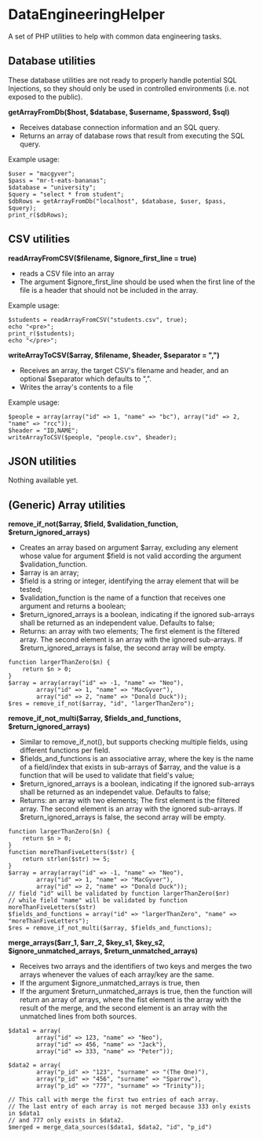 # DataEngineeringHelper

A set of PHP utilities to help with common data engineering tasks.

## Database utilities

These database utilities are not ready to properly handle potential SQL Injections, so they should only be used in controlled environments (i.e. not exposed to the 
public).

**getArrayFromDb($host, $database, $username, $password, $sql)**
- Receives database connection information and an SQL query.
- Returns an array of database rows that result from executing the SQL query.

Example usage:
```
$user = "macgyver";
$pass = "mr-t-eats-bananas";
$database = "university";
$query = "select * from student";
$dbRows = getArrayFromDb("localhost", $database, $user, $pass, $query);
print_r($dbRows);
```

## CSV utilities

**readArrayFromCSV($filename, $ignore_first_line = true)**
- reads a CSV file into an array
- The argument $ignore_first_line should be used when the first line of the file is a header that should not be included in the array.

Example usage:
```
$students = readArrayFromCSV("students.csv", true);
echo "<pre>";
print_r($students);
echo "</pre>";
```

**writeArrayToCSV($array, $filename, $header, $separator = ",")**
- Receives an array, the target CSV's filename and header, and an optional $separator which defaults to ",".
- Writes the array's contents to a file

Example usage:
```
$people = array(array("id" => 1, "name" => "bc"), array("id" => 2, "name" => "rcc"));
$header = "ID,NAME";
writeArrayToCSV($people, "people.csv", $header);
```

## JSON utilities
Nothing available yet.

## (Generic) Array utilities
**remove_if_not($array, $field, $validation_function, $return_ignored_arrays)**
- Creates an array based on argument $array, excluding any element whose value for argument $field is not valid according the argument $validation_function.
- $array is an array;
- $field is a string or integer, identifying the array element that will be tested;
- $validation_function is the name of a function that receives one argument and returns a boolean;
- $return_ignored_arrays is a boolean, indicating if the ignored sub-arrays shall be returned as an independent value. Defaults to false;
- Returns: an array with two elements; The first element is the filtered array. The second element is an array with the ignored sub-arrays. If $return_ignored_arrays
is false, the second array will be empty.

```Example usage:
function largerThanZero($n) {
	return $n > 0;
}
$array = array(array("id" => -1, "name" => "Neo"), 
		array("id" => 1, "name" => "MacGyver"), 
		array("id" => 2, "name" => "Donald Duck"));
$res = remove_if_not($array, "id", "largerThanZero");
```

**remove_if_not_multi($array, $fields_and_functions, $return_ignored_arrays)**
- Similar to remove_if_not(), but supports checking multiple fields, using different functions per field.
- $fields_and_functions is an associative array, where the key is the name of a field/index that exists in sub-arrays of $array, and the value is a function that
will be used to validate that field's value;
- $return_ignored_arrays is a boolean, indicating if the ignored sub-arrays shall be returned as an independet value. Defaults to false;
- Returns: an array with two elements; The first element is the filtered array. The second element is an array with the ignored sub-arrays. If $return_ignored_arrays
is false, the second array will be empty.

```Example usage:
function largerThanZero($n) {
	return $n > 0;
}
function moreThanFiveLetters($str) {
	return strlen($str) >= 5;
}
$array = array(array("id" => -1, "name" => "Neo"), 
		array("id" => 1, "name" => "MacGyver"), 
		array("id" => 2, "name" => "Donald Duck"));
// field "id" will be validated by function largerThanZero($nr)
// while field "name" will be validated by function moreThanFiveLetters($str)
$fields_and_functions = array("id" => "largerThanZero", "name" => "moreThanFiveLetters");
$res = remove_if_not_multi($array, $fields_and_functions);
```

**merge_arrays($arr_1, $arr_2, $key_s1, $key_s2, $ignore_unmatched_arrays, $return_unmatched_arrays)**
- Receives two arrays and the identifiers of two keys and merges the two arrays whenever the values of each array/key are the same.
- If the argument $ignore_unmatched_arrays is true, then 
- If the argument $return_unmatched_arrays is true, then the function will return an array of arrays, where 
the fist element is the array with the result of the merge, and the second element is an array with the unmatched lines from both sources.

```Example usage:
$data1 = array(
		array("id" => 123, "name" => "Neo"),
		array("id" => 456, "name" => "Jack"),
		array("id" => 333, "name" => "Peter"));

$data2 = array(
		array("p_id" => "123", "surname" => "(The One)"),
		array("p_id" => "456", "surname" => "Sparrow"),
		array("p_id" => "777", "surname" => "Trinity"));

// This call with merge the first two entries of each array.
// The last entry of each array is not merged because 333 only exists in $data1 
// and 777 only exists in $data2.
$merged = merge_data_sources($data1, $data2, "id", "p_id")
```

